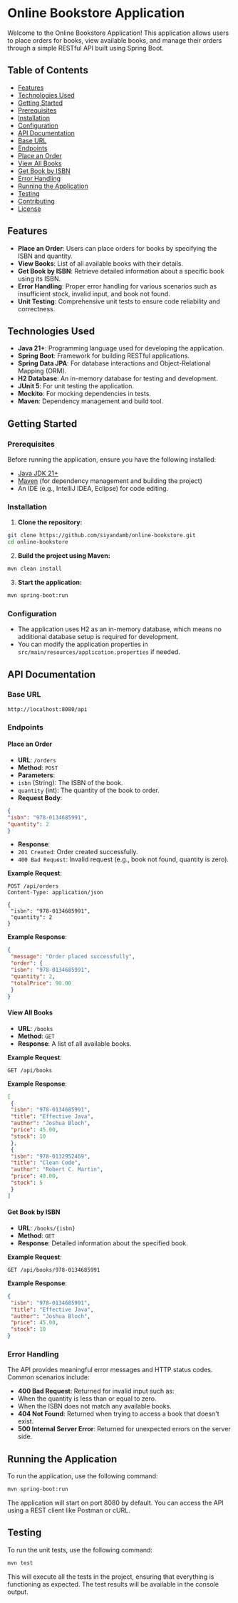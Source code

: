 # Online Bookstore Application

Welcome to the Online Bookstore Application! This application allows users to place orders for books, view available books, and manage their orders through a simple RESTful API built using Spring Boot. 

## Table of Contents

- [Features](hashtag#features)
- [Technologies Used](hashtag#technologies-used)
- [Getting Started](hashtag#getting-started)
 - [Prerequisites](hashtag#prerequisites)
 - [Installation](hashtag#installation)
 - [Configuration](hashtag#configuration)
- [API Documentation](hashtag#api-documentation)
 - [Base URL](hashtag#base-url)
 - [Endpoints](hashtag#endpoints)
 - [Place an Order](hashtag#place-an-order)
 - [View All Books](hashtag#view-all-books)
 - [Get Book by ISBN](hashtag#get-book-by-isbn)
- [Error Handling](hashtag#error-handling)
- [Running the Application](hashtag#running-the-application)
- [Testing](hashtag#testing)
- [Contributing](hashtag#contributing)
- [License](hashtag#license)

## Features

- **Place an Order**: Users can place orders for books by specifying the ISBN and quantity.
- **View Books**: List of all available books with their details.
- **Get Book by ISBN**: Retrieve detailed information about a specific book using its ISBN.
- **Error Handling**: Proper error handling for various scenarios such as insufficient stock, invalid input, and book not found.
- **Unit Testing**: Comprehensive unit tests to ensure code reliability and correctness.

## Technologies Used

- **Java 21+**: Programming language used for developing the application.
- **Spring Boot**: Framework for building RESTful applications.
- **Spring Data JPA**: For database interactions and Object-Relational Mapping (ORM).
- **H2 Database**: An in-memory database for testing and development.
- **JUnit 5**: For unit testing the application.
- **Mockito**: For mocking dependencies in tests.
- **Maven**: Dependency management and build tool.

## Getting Started

### Prerequisites

Before running the application, ensure you have the following installed:

- [Java JDK 21+](https://www.oracle.com/java/technologies/javase/jdk11-downloads.html)
- [Maven](https://maven.apache.org/download.cgi) (for dependency management and building the project)
- An IDE (e.g., IntelliJ IDEA, Eclipse) for code editing.

### Installation

1. **Clone the repository:**

 ```bash
 git clone https://github.com/siyandamb/online-bookstore.git
 cd online-bookstore
 ```

2. **Build the project using Maven:**

 ```bash
 mvn clean install
 ```

3. **Start the application:**

 ```bash
 mvn spring-boot:run
 ```

### Configuration

- The application uses H2 as an in-memory database, which means no additional database setup is required for development.
- You can modify the application properties in `src/main/resources/application.properties` if needed.

## API Documentation

### Base URL

```
http://localhost:8080/api
```

### Endpoints

#### Place an Order

- **URL**: `/orders`
- **Method**: `POST`
- **Parameters**:
 - `isbn` (String): The ISBN of the book.
 - `quantity` (int): The quantity of the book to order.
- **Request Body**:

 ```json
 {
 "isbn": "978-0134685991",
 "quantity": 2
 }
 ```

- **Response**:
 - `201 Created`: Order created successfully.
 - `400 Bad Request`: Invalid request (e.g., book not found, quantity is zero).

**Example Request**:

```http
POST /api/orders
Content-Type: application/json

{
 "isbn": "978-0134685991",
 "quantity": 2
}
```

**Example Response**:

```json
{
 "message": "Order placed successfully",
 "order": {
 "isbn": "978-0134685991",
 "quantity": 2,
 "totalPrice": 90.00
 }
}
```

#### View All Books

- **URL**: `/books`
- **Method**: `GET`
- **Response**: A list of all available books.

**Example Request**:

```http
GET /api/books
```

**Example Response**:

```json
[
 {
 "isbn": "978-0134685991",
 "title": "Effective Java",
 "author": "Joshua Bloch",
 "price": 45.00,
 "stock": 10
 },
 {
 "isbn": "978-0132952469",
 "title": "Clean Code",
 "author": "Robert C. Martin",
 "price": 40.00,
 "stock": 5
 }
]
```

#### Get Book by ISBN

- **URL**: `/books/{isbn}`
- **Method**: `GET`
- **Response**: Detailed information about the specified book.

**Example Request**:

```http
GET /api/books/978-0134685991
```

**Example Response**:

```json
{
 "isbn": "978-0134685991",
 "title": "Effective Java",
 "author": "Joshua Bloch",
 "price": 45.00,
 "stock": 10
}
```

### Error Handling

The API provides meaningful error messages and HTTP status codes. Common scenarios include:

- **400 Bad Request**: Returned for invalid input such as:
 - When the quantity is less than or equal to zero.
 - When the ISBN does not match any available books.
- **404 Not Found**: Returned when trying to access a book that doesn't exist.
- **500 Internal Server Error**: Returned for unexpected errors on the server side.

## Running the Application

To run the application, use the following command:

```bash
mvn spring-boot:run
```

The application will start on port 8080 by default. You can access the API using a REST client like Postman or cURL.

## Testing

To run the unit tests, use the following command:

```bash
mvn test
```

This will execute all the tests in the project, ensuring that everything is functioning as expected. The test results will be available in the console output.

